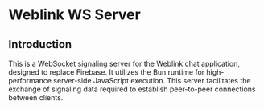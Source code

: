# Weblink WS Server

## Introduction

This is a WebSocket signaling server for the Weblink chat application, designed to replace Firebase. It utilizes the Bun runtime for high-performance server-side JavaScript execution. This server facilitates the exchange of signaling data required to establish peer-to-peer connections between clients.
